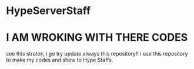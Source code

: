 # HypeServerStaff

<h1>I AM WROKING WITH THERE CODES</h1/

see this stratex, i go try update always this repository!!
i use this repository to make my codes and show to 
Hype Staffs.

